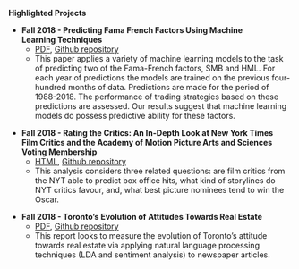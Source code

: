 **Highlighted Projects**
<div class="entry-content">
<ul>
<li><b>Fall 2018 - Predicting Fama French Factors Using Machine Learning&nbsp;Techniques</b>
<ul>
<li><a href="https://github.com/daveveitch/UofT/raw/master/CSC2515%20-%20Intro%20to%20ML/CSC2515Project/Report/PredictingFamaFrenchFactorsUsingML.pdf">PDF</a>, <a href="https://github.com/daveveitch/UofT/tree/master/CSC2515%20-%20Intro%20to%20ML/CSC2515Project">Github repository</a></li>
<li>This paper applies a variety of machine learning models to the task of predicting two of the Fama-French factors, SMB and HML. For each year of predictions the models are trained on the previous four-hundred months of data. Predictions are&nbsp;made for the period of 1988-2018. The performance of trading strategies based on&nbsp;these predictions are assessed. Our results suggest that machine learning models do possess predictive ability for these factors.</li>
</ul>
</li>
</ul>
<ul>
<li><strong>Fall 2018 - Rating the Critics: An In-Depth Look at New York Times Film Critics and the Academy of Motion Picture Arts and Sciences Voting Membership</strong>
<ul>
<li><a href="https://daveveitch.github.io/movieproject.html">HTML</a>, <a href="https://github.com/daveveitch/UofT/tree/master/STA2453/Project%201/Final%20Report">Github repository</a></li>
<li>This analysis considers three related questions: are film critics from the NYT able to predict box office hits, what kind of storylines do NYT critics favour, and, what best picture nominees tend to win the Oscar.</li>
</ul>
</li>
</ul>
<ul>
<li><strong>Fall 2018 - Toronto’s Evolution of Attitudes Towards Real Estate</strong>
<ul>
<li><a href="https://github.com/daveveitch/UofT/raw/master/STA2101%20-%20Applied%20Stats%201/CADRealEstateProject/STA2101%20Final%20Project%20-%20David%20Veitch.pdf">PDF</a>, <a href="https://github.com/daveveitch/UofT/tree/master/STA2101%20-%20Applied%20Stats%201/CADRealEstateProject">Github repository</a></li>
<li>This report looks to measure the evolution of Toronto’s attitude towards real estate via applying natural language processing techniques (LDA and sentiment analysis) to newspaper articles.</li>
</ul>
</li>
</ul>
	</div>

